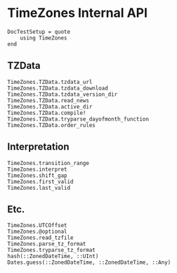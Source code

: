 # TimeZones Internal API

```@meta
DocTestSetup = quote
    using TimeZones
end
```

## TZData

```@docs
TimeZones.TZData.tzdata_url
TimeZones.TZData.tzdata_download
TimeZones.TZData.tzdata_version_dir
TimeZones.TZData.read_news
TimeZones.TZData.active_dir
TimeZones.TZData.compile!
TimeZones.TZData.tryparse_dayofmonth_function
TimeZones.TZData.order_rules
```

## Interpretation

```@docs
TimeZones.transition_range
TimeZones.interpret
TimeZones.shift_gap
TimeZones.first_valid
TimeZones.last_valid
```

## Etc.

```@docs
TimeZones.UTCOffset
TimeZones.@optional
TimeZones.read_tzfile
TimeZones.parse_tz_format
TimeZones.tryparse_tz_format
hash(::ZonedDateTime, ::UInt)
Dates.guess(::ZonedDateTime, ::ZonedDateTime, ::Any)
```
